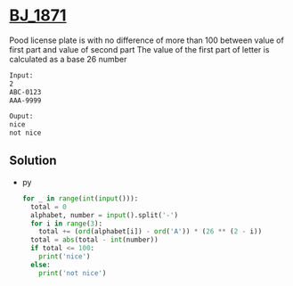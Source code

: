 # [BJ_1871](https://acmicpc.net/problem/1871)

Pood license plate is with no difference of more than 100 between value of first part and value of second part
The value of the first part of letter is calculated as a base 26 number

```txt
Input:
2
ABC-0123
AAA-9999

Ouput:
nice
not nice
```

## Solution

* py

  ```py
  for _ in range(int(input())):
    total = 0
    alphabet, number = input().split('-')
    for i in range(3):
      total += (ord(alphabet[i]) - ord('A')) * (26 ** (2 - i))
    total = abs(total - int(number))
    if total <= 100:
      print('nice')
    else:
      print('not nice')
  ```
